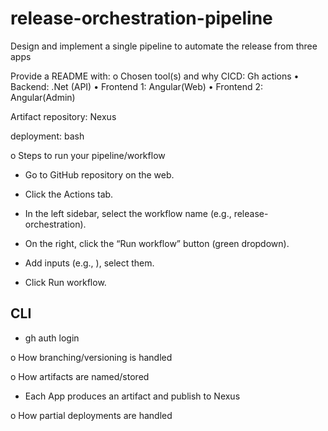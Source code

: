 # release-orchestration-pipeline
Design and implement a single pipeline to automate the release from three apps 

Provide a README with:
o Chosen tool(s) and why
CICD: Gh actions
• Backend: .Net (API)
• Frontend 1: Angular(Web) 
• Frontend 2: Angular(Admin)

Artifact repository: Nexus

deployment: bash

o Steps to run your pipeline/workflow

- Go to GitHub repository on the web.

- Click the Actions tab.

- In the left sidebar, select the workflow name (e.g., release-orchestration).

- On the right, click the “Run workflow” button (green dropdown).

- Add inputs (e.g., ), select them.

- Click Run workflow.
## CLI

- gh auth login

o How branching/versioning is handled

o How artifacts are named/stored

- Each App produces an artifact and publish to Nexus 


o How partial deployments are handled


